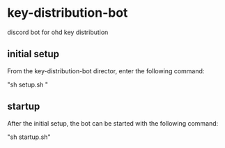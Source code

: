 # key-distribution-bot
discord bot for ohd key distribution


## initial setup
From the key-distribution-bot director, enter the following command:

"sh setup.sh <your discord bot id>"


## startup
After the initial setup, the bot can be started with the following command:

"sh startup.sh"
